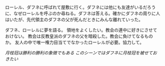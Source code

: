 ローレル、ダフネに呼ばれて屋敷に行く。ダフネには他にも友達がいるだろうに、なぜローレルを呼ぶのか尋ねる。ダフネは答える。確かにダフネの周りに人はいたが、先代領主のダフネの父が死んだときにみんな離れていった。

ダフネ、ローレルに夢を語る。
領地をよくしたい。教会の連中に好きにさせておけない。
教会は反教皇派のダフネの父を暗殺した。教会に負けてなるものか。
友人の中で唯一権力目当てでなかったローレルが必要。協力して。

*月桂冠は勝利の勝利の象徴でもある
このシーンではダフネに月桂冠を被せておきたい*